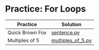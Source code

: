 # Practice: For Loops

| Practice | Solution |
| --- | --- |
| Quick Brown Fox | [sentence.py](https://github.com/andreyyohanes/Udacity-Introduction-to-Python-Programming/blob/main/03%20Control%20Flow/04%20Practice%20For%20Loops/sentence.py) |
| Multiples of 5 | [multiples_of_5.py](https://github.com/andreyyohanes/Udacity-Introduction-to-Python-Programming/blob/main/03%20Control%20Flow/04%20Practice%20For%20Loops/multiples_of_5.py) |
